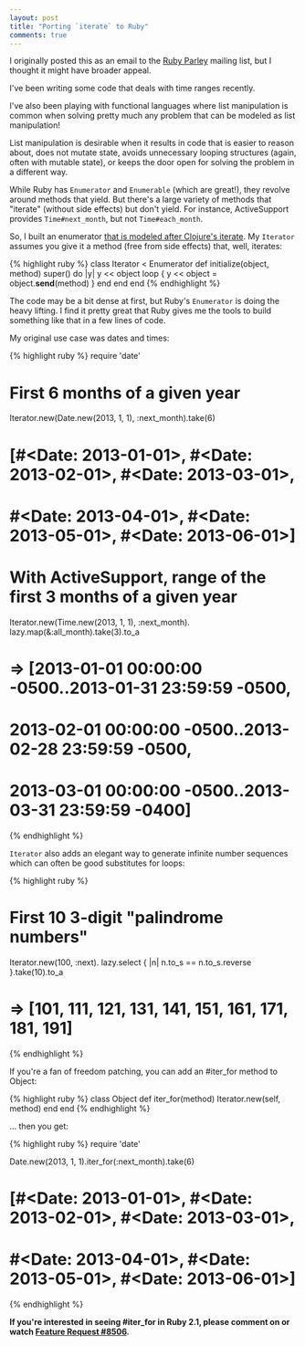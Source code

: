```yaml
---
layout: post
title: "Porting `iterate` to Ruby"
comments: true
---
```


I originally posted this as an email to the [Ruby
Parley](http://rubyrogues.com/parley/) mailing list, but I thought it might
have broader appeal.

I've been writing some code that deals with time ranges recently.

I've also been playing with functional languages where list
manipulation is common when solving pretty much any problem that can be
modeled as list manipulation!

List manipulation is desirable when it results in code that is easier to
reason about, does not mutate state, avoids unnecessary looping structures
(again, often with mutable state), or keeps the door open for solving the
problem in a different way.

While Ruby has `Enumerator` and `Enumerable` (which are great!), they revolve
around methods that yield. But there's a large variety of methods that
"iterate" (without side effects) but don't yield. For instance, ActiveSupport
provides `Time#next_month`, but not `Time#each_month`.

So, I built an enumerator [that is modeled after Clojure's
iterate](http://clojure.github.io/clojure/clojure.core-api.html#clojure.core/iterate).
My `Iterator` assumes you give it a method (free from side effects) that, well,
iterates:

{% highlight ruby %}
class Iterator < Enumerator
  def initialize(object, method)
    super() do |y|
      y << object
      loop { y << object = object.__send__(method) }
    end
  end
end
{% endhighlight %}

The code may be a bit dense at first, but Ruby's `Enumerator` is doing the
heavy lifting. I find it pretty great that Ruby gives me the tools to build
something like that in a few lines of code.

My original use case was dates and times:

{% highlight ruby %}
require 'date'

# First 6 months of a given year
Iterator.new(Date.new(2013, 1, 1), :next_month).take(6)
# [#<Date: 2013-01-01>, #<Date: 2013-02-01>, #<Date: 2013-03-01>,
#  #<Date: 2013-04-01>, #<Date: 2013-05-01>, #<Date: 2013-06-01>]

# With ActiveSupport, range of the first 3 months of a given year
Iterator.new(Time.new(2013, 1, 1), :next_month).
  lazy.map(&:all_month).take(3).to_a
# => [2013-01-01 00:00:00 -0500..2013-01-31 23:59:59 -0500,
#     2013-02-01 00:00:00 -0500..2013-02-28 23:59:59 -0500,
#     2013-03-01 00:00:00 -0500..2013-03-31 23:59:59 -0400]
{% endhighlight %}

`Iterator` also adds an elegant way to generate infinite number sequences which
can often be good substitutes for loops:

{% highlight ruby %}
# First 10 3-digit "palindrome numbers"
Iterator.new(100, :next).
  lazy.select { |n| n.to_s == n.to_s.reverse }.take(10).to_a
# => [101, 111, 121, 131, 141, 151, 161, 171, 181, 191]
{% endhighlight %}

If you're a fan of freedom patching, you can add an #iter\_for method to Object:

{% highlight ruby %}
class Object
  def iter_for(method)
    Iterator.new(self, method)
  end
end
{% endhighlight %}

... then you get:

{% highlight ruby %}
require 'date'

Date.new(2013, 1, 1).iter_for(:next_month).take(6)
# [#<Date: 2013-01-01>, #<Date: 2013-02-01>, #<Date: 2013-03-01>,
#  #<Date: 2013-04-01>, #<Date: 2013-05-01>, #<Date: 2013-06-01>]
{% endhighlight %}

**If you're interested in seeing #iter\_for in Ruby 2.1, please comment on or
watch [Feature Request #8506](https://bugs.ruby-lang.org/issues/8506).**
